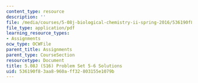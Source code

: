 ```yaml
---
content_type: resource
description: ''
file: /media/courses/5-08j-biological-chemistry-ii-spring-2016/536190f83aa8960aff32803155e1079b_MIT5_08jS16ps5-6_soln.pdf
file_type: application/pdf
learning_resource_types:
- Assignments
ocw_type: OCWFile
parent_title: Assignments
parent_type: CourseSection
resourcetype: Document
title: 5.08J (S16) Problem Set 5-6 Solutions
uid: 536190f8-3aa8-960a-ff32-803155e1079b
---
```


